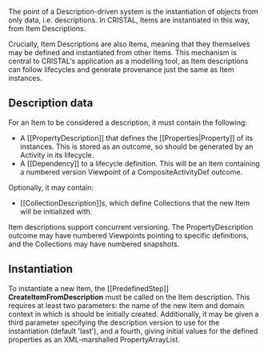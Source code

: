 The point of a Description-driven system is the instantiation of objects from only data, i.e. descriptions. In CRISTAL, Items are instantiated in this way, from Item Descriptions. 

Crucially, Item Descriptions are also Items, meaning that they themselves may be defined and instantiated from other Items. This mechanism is central to CRISTAL's application as a modelling tool, as Item descriptions can follow lifecycles and generate provenance just the same as Item instances.

## Description data

For an Item to be considered a description, it must contain the following:

 * A [[PropertyDescription]] that defines the [[Properties|Property]] of its instances. This is stored as an outcome, so should be generated by an Activity in its lifecycle.
 * A [[Dependency]] to a lifecycle definition. This will be an Item containing a numbered version Viewpoint of a CompositeActivityDef outcome.

Optionally, it may contain:

 * [[CollectionDescription]]s, which define Collections that the new Item will be initialized with.

Item descriptions support concurrent versioning. The PropertyDescription outcome may have numbered Viewpoints pointing to specific definitions, and the Collections may have numbered snapshots.

## Instantiation

To instantiate a new Item, the [[PredefinedStep]] **CreateItemFromDescription** must be called on the Item description. This requires at least two parameters: the name of the new Item and domain context in which is should be initially created. Additionally, it may be given a third parameter specifying the description version to use for the instantiation (default 'last'), and a fourth, giving initial values for the defined properties as an XML-marshalled PropertyArrayList.
